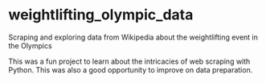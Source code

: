 # weightlifting_olympic_data
Scraping and exploring data from Wikipedia about the weightlifting event in the Olympics

This was a fun project to learn about the intricacies of web scraping with Python.
This was also a good opportunity to improve on data preparation.
